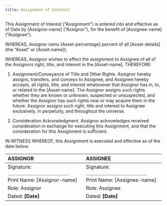 ```yaml
---
title: Assignment of Interest
---
```


This Assignment of Interest (“Assignment”) is entered into and effective as of Date by [Assignor-name] (“Assignor”), for the benefit of [Assignee-name] (“Assignee”).

WHEREAS, Assignor owns [Asset-percentage] percent of all [Asset-details] (the “Asset” or [Asset-name]);

WHEREAS, Assignor wishes to effect the assignment to Assignee of all of the Assignors right, title, and interest in the [Asset-name]. THEREFORE:

1. Assignment/Conveyance of Title and Other Rights. Assignor hereby assigns, transfers, and conveys to Assignee, and Assignee hereby accepts, all rights, title, and interest whatsoever that Assignor has in, to, or related to the [Asset-name]. The Assignor assigns such rights whether they are known or unknown, suspected or unsuspected, and whether the Assignor has such rights now or may acquire them in the future. Assignor assigns such right, title and interest to Assignee exclusively, in perpetuity, and throughout the universe.

2. Consideration Acknowledgment. Assignor acknowledges received consideration in exchange for executing this Assignment, and that the consideration for this Assignment is sufficient.

IN WITNESS WHEREOF, this Assignment is executed and effective as of the date below:

| **ASSIGNOR**                          | **ASSIGNEE**                          |
| :------------------------------------ | :------------------------------------ |
| Signature: `________________________` | Signature: `________________________` |
| Print Name: [Assignor-name]           | Print Name: [Assignee-name]           |
| Role: Assignor                        | Role: Assignee                        |
| Dated: **[Date]**                     | Dated: **[Date]**                     |
